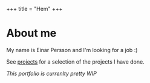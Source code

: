 +++
title = "Hem"
+++

# About me

My name is Einar Persson and I'm looking for a job :)

See [projects](@/projects/_index.en.md) for a selection of the
projects I have done.

*This portfolio is currenlty pretty WIP*